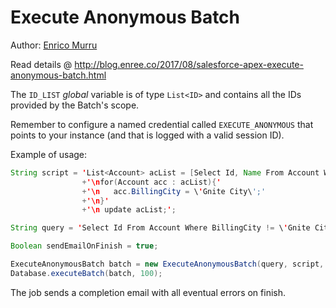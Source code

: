 # Execute Anonymous Batch

Author: [Enrico Murru](https://enree.co)

Read details @ http://blog.enree.co/2017/08/salesforce-apex-execute-anonymous-batch.html

The `ID_LIST` *global* variable is of type `List<ID>` and contains all the IDs provided by the Batch's scope.

Remember to configure a named credential called `EXECUTE_ANONYMOUS` that points to your instance (and that is logged with a valid session ID).

Example of usage:

```java
String script = 'List<Account> acList = [Select Id, Name From Account Where Id IN :ID_LIST];' 
				+'\nfor(Account acc : acList){'
				+'\n   acc.BillingCity = \'Gnite City\';'
				+'\n}'
				+'\n update acList;';

String query = 'Select Id From Account Where BillingCity != \'Gnite City\'';

Boolean sendEmailOnFinish = true;

ExecuteAnonymousBatch batch = new ExecuteAnonymousBatch(query, script, sendEmailOnFinish);
Database.executeBatch(batch, 100);
```

The job sends a completion email with all eventual errors on finish.